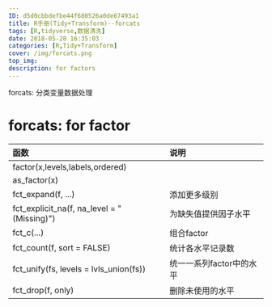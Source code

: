 ```yaml
---
ID: d5d0cbbdefbe44f680526a0de67493a1
title: R手册(Tidy+Transform)--forcats
tags: [R,tidyverse,数据清洗]
date: 2018-05-28 16:35:03
categories: [R,Tidy+Transform]
cover: /img/forcats.png
top_img: 
description: for factors
---
```


forcats: 分类变量数据处理

<!-- more -->

# forcats:  for factor

函数|说明
:---|:---
factor(x,levels,labels,ordered)|
as_factor(x)|
fct_expand(f, ...)|添加更多级别
fct_explicit_na(f, na_level = "(Missing)")|为缺失值提供因子水平
fct_c(...)|组合factor
fct_count(f, sort = FALSE)|统计各水平记录数
fct_unify(fs, levels = lvls_union(fs))|统一一系列factor中的水平
fct_drop(f, only)|删除未使用的水平

